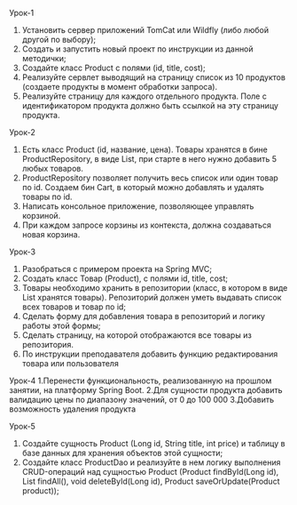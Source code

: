 
Урок-1
1. Установить сервер приложений TomCat или Wildfly (либо любой другой по выбору);
2. Создать и запустить новый проект по инструкции из данной методички;
3. Создайте класс Product с полями (id, title, cost);
4. Реализуйте сервлет выводящий на страницу список из 10 продуктов (создаете продукты в момент обработки запроса).
5. Реализуйте страницу для каждого отдельного продукта. Поле c идентификатором продукта должно быть ссылкой на эту страницу продукта.

Урок-2
1. Есть класс Product (id, название, цена). Товары хранятся в бине ProductRepository, в виде List<Product>, при старте в него нужно добавить 5 любых товаров.
2. ProductRepository позволяет получить весь список или один товар по id. Создаем бин Cart, в который можно добавлять и удалять товары по id.
3. Написать консольное приложение, позволяющее управлять корзиной.
4. При каждом запросе корзины из контекста, должна создаваться новая корзина.

Урок-3
1. Разобраться с примером проекта на Spring MVC;
2. Создать класс Товар (Product), с полями id, title, cost;
3. Товары необходимо хранить в репозитории (класс, в котором в виде List<Product> хранятся товары). Репозиторий должен уметь выдавать список всех товаров и        товар по id;
4. Сделать форму для добавления товара в репозиторий и логику работы этой формы;
5. Сделать страницу, на которой отображаются все товары из репозитория.
6. По инструкции преподавателя добавить функцию редактирования товара или пользователя

Урок-4
1.Перенести функциональность, реализованную на прошлом занятии, на платформу Spring Boot.
2.Для сущности продукта добавить валидацию цены по диапазону значений, от 0 до 100 000
3.Добавить возможность удаления продукта

Урок-5
1. Создайте сущность Product (Long id, String title, int price) и таблицу в базе данных для хранения объектов этой сущности;
2. Создайте класс ProductDao и реализуйте в нем логику выполнения CRUD-операций над сущностью Product (Product findById(Long id), List<Product> findAll(), void    deleteById(Long id), Product saveOrUpdate(Product product));

